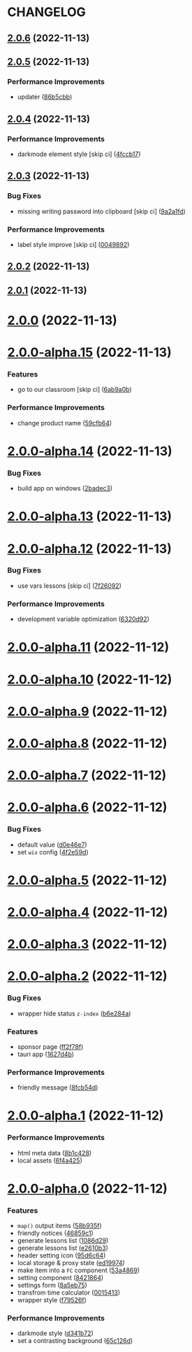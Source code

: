 # CHANGELOG

## [2.0.6](https://github.com/wibus-wee/mini-class-tool/compare/v2.0.5...v2.0.6) (2022-11-13)



## [2.0.5](https://github.com/wibus-wee/mini-class-tool/compare/v2.0.4...v2.0.5) (2022-11-13)


### Performance Improvements

* updater ([86b5cbb](https://github.com/wibus-wee/mini-class-tool/commit/86b5cbba09d1b764960be13eb5219a25defcfc86))



## [2.0.4](https://github.com/wibus-wee/mini-class-tool/compare/v2.0.3...v2.0.4) (2022-11-13)


### Performance Improvements

* darkmode element style [skip ci] ([4fccb17](https://github.com/wibus-wee/mini-class-tool/commit/4fccb17bbe4b5ecc4016a0c6feae8b442ce4493b))



## [2.0.3](https://github.com/wibus-wee/mini-class-tool/compare/v2.0.2...v2.0.3) (2022-11-13)


### Bug Fixes

* missing writing password into clipboard [skip ci] ([9a2a1fd](https://github.com/wibus-wee/mini-class-tool/commit/9a2a1fd73c2aac5c3417e88b14d982534dc803d5))


### Performance Improvements

* label style improve [skip ci] ([0049892](https://github.com/wibus-wee/mini-class-tool/commit/0049892692de65976ab9ddfeefb300c5dacc0615))



## [2.0.2](https://github.com/wibus-wee/mini-class-tool/compare/v2.0.1...v2.0.2) (2022-11-13)



## [2.0.1](https://github.com/wibus-wee/mini-class-tool/compare/v2.0.0...v2.0.1) (2022-11-13)



# [2.0.0](https://github.com/wibus-wee/mini-class-tool/compare/v2.0.0-alpha.15...v2.0.0) (2022-11-13)



# [2.0.0-alpha.15](https://github.com/wibus-wee/mini-class-tool/compare/v2.0.0-alpha.14...v2.0.0-alpha.15) (2022-11-13)


### Features

* go to our classroom [skip ci] ([6ab9a0b](https://github.com/wibus-wee/mini-class-tool/commit/6ab9a0b5bc8e8a02305bdf40e45fc2cad64a0b18))


### Performance Improvements

* change product name ([59cfb64](https://github.com/wibus-wee/mini-class-tool/commit/59cfb6475bd11721d9dd5cb81be77204288ecf4b))



# [2.0.0-alpha.14](https://github.com/wibus-wee/mini-class-tool/compare/v2.0.0-alpha.13...v2.0.0-alpha.14) (2022-11-13)


### Bug Fixes

* build app on windows ([2badec3](https://github.com/wibus-wee/mini-class-tool/commit/2badec3f1ccbf572229112fa3e48b43fffe2d03a))



# [2.0.0-alpha.13](https://github.com/wibus-wee/mini-class-tool/compare/v2.0.0-alpha.12...v2.0.0-alpha.13) (2022-11-13)



# [2.0.0-alpha.12](https://github.com/wibus-wee/mini-class-tool/compare/v2.0.0-alpha.11...v2.0.0-alpha.12) (2022-11-13)


### Bug Fixes

* use vars lessons [skip ci] ([7f26092](https://github.com/wibus-wee/mini-class-tool/commit/7f260927ffdef84f3852f94b8fe386f200dedec3))


### Performance Improvements

* development variable optimization ([6320d92](https://github.com/wibus-wee/mini-class-tool/commit/6320d92d399596511cca69697c02487a506a2e20))



# [2.0.0-alpha.11](https://github.com/wibus-wee/mini-class-tool/compare/v2.0.0-alpha.10...v2.0.0-alpha.11) (2022-11-12)



# [2.0.0-alpha.10](https://github.com/wibus-wee/mini-class-tool/compare/v2.0.0-alpha.9...v2.0.0-alpha.10) (2022-11-12)



# [2.0.0-alpha.9](https://github.com/wibus-wee/mini-class-tool/compare/v2.0.0-alpha.8...v2.0.0-alpha.9) (2022-11-12)



# [2.0.0-alpha.8](https://github.com/wibus-wee/mini-class-tool/compare/v2.0.0-alpha.7...v2.0.0-alpha.8) (2022-11-12)



# [2.0.0-alpha.7](https://github.com/wibus-wee/mini-class-tool/compare/v2.0.0-alpha.6...v2.0.0-alpha.7) (2022-11-12)



# [2.0.0-alpha.6](https://github.com/wibus-wee/mini-class-tool/compare/v2.0.0-alpha.5...v2.0.0-alpha.6) (2022-11-12)


### Bug Fixes

* default value ([d0e46e7](https://github.com/wibus-wee/mini-class-tool/commit/d0e46e715c7b98f4911c1ffd833b9d68ab731866))
* set `wix` config ([4f2e59d](https://github.com/wibus-wee/mini-class-tool/commit/4f2e59d1933ccab430bae5488df5a7738ef41b12))



# [2.0.0-alpha.5](https://github.com/wibus-wee/mini-class-tool/compare/v2.0.0-alpha.4...v2.0.0-alpha.5) (2022-11-12)



# [2.0.0-alpha.4](https://github.com/wibus-wee/mini-class-tool/compare/v2.0.0-alpha.3...v2.0.0-alpha.4) (2022-11-12)



# [2.0.0-alpha.3](https://github.com/wibus-wee/mini-class-tool/compare/v2.0.0-alpha.2...v2.0.0-alpha.3) (2022-11-12)



# [2.0.0-alpha.2](https://github.com/wibus-wee/mini-class-tool/compare/v2.0.0-alpha.1...v2.0.0-alpha.2) (2022-11-12)


### Bug Fixes

* wrapper hide status `z-index` ([b6e284a](https://github.com/wibus-wee/mini-class-tool/commit/b6e284ac51d97e9cdc5136c725c4db44322c7fd9))


### Features

* sponsor page ([ff2f78f](https://github.com/wibus-wee/mini-class-tool/commit/ff2f78f1de0ab1b6c9ad418570d3dad05a0eb587))
* tauri app ([1627d4b](https://github.com/wibus-wee/mini-class-tool/commit/1627d4be0c17a2ce2c03de12c872813dfb27675b))


### Performance Improvements

* friendly message ([8fcb54d](https://github.com/wibus-wee/mini-class-tool/commit/8fcb54db454b458af0294433ef75a58eff538d8c))



# [2.0.0-alpha.1](https://github.com/wibus-wee/mini-class-tool/compare/v2.0.0-alpha.0...v2.0.0-alpha.1) (2022-11-12)


### Performance Improvements

* html meta data ([8b1c428](https://github.com/wibus-wee/mini-class-tool/commit/8b1c4287c93061c6e0764bb83dfe1c30ee3528f3))
* local assets ([6f4a425](https://github.com/wibus-wee/mini-class-tool/commit/6f4a42574dde6d1b6198a18b153cbae60cce30cc))



# [2.0.0-alpha.0](https://github.com/wibus-wee/mini-class-tool/compare/f79526fb0b831c6da4369ba5c758e55cb91564c0...v2.0.0-alpha.0) (2022-11-12)


### Features

* `map()` output items ([58b935f](https://github.com/wibus-wee/mini-class-tool/commit/58b935fc0c23fff9d4d007d08f386c60673f306e))
* friendly notices ([46859c1](https://github.com/wibus-wee/mini-class-tool/commit/46859c159effef002af215a49aa9caada5c6d7f7))
* generate lessons list ([1086d29](https://github.com/wibus-wee/mini-class-tool/commit/1086d29650e33d3e4ab0d9cf606867369f7789f1))
* generate lessons list ([e2610b3](https://github.com/wibus-wee/mini-class-tool/commit/e2610b38ade5660e9454a8323c759183aea2c160))
* header setting icon ([95d6c64](https://github.com/wibus-wee/mini-class-tool/commit/95d6c64dceccae65a715497b4911ddbe2db5a761))
* local storage & proxy state ([ed19974](https://github.com/wibus-wee/mini-class-tool/commit/ed1997438ef3df661413ae070aa718245680d4af))
* make item into a `FC` component ([53a4869](https://github.com/wibus-wee/mini-class-tool/commit/53a48694a276d938e4b108a567b402bbed221f7e))
* setting component ([8421864](https://github.com/wibus-wee/mini-class-tool/commit/84218640c27c67b1db7d401ae37601a112833299))
* settings form ([8a5eb75](https://github.com/wibus-wee/mini-class-tool/commit/8a5eb7587ec214358f8d09bc2cd1854d6d24adae))
* transfrom time calculator ([0015413](https://github.com/wibus-wee/mini-class-tool/commit/00154137746b697828ce195eff254dba69c956e7))
* wrapper style ([f79526f](https://github.com/wibus-wee/mini-class-tool/commit/f79526fb0b831c6da4369ba5c758e55cb91564c0))


### Performance Improvements

* darkmode style ([d341b72](https://github.com/wibus-wee/mini-class-tool/commit/d341b722a0c2296ffbd012a8e6ed4eceb0ee78d3))
* set a contrasting background ([65c126d](https://github.com/wibus-wee/mini-class-tool/commit/65c126d805f1b5828c3790be1149efc25f27a926))



